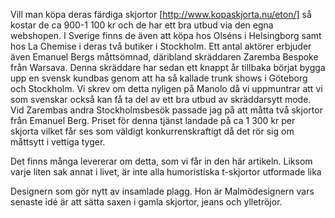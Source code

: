 Vill man köpa deras färdiga skjortor [http://www.kopaskjorta.nu/eton/] så kostar de ca 900-1 100 kr och de har ett bra utbud via den egna webshopen. I Sverige finns de även att köpa hos Olséns i Helsingborg samt hos La Chemise i deras två butiker i Stockholm.
Ett antal aktörer erbjuder även Emanuel Bergs måttsömnad, däribland skräddaren Zaremba Bespoke från Warsava. Denna skräddare har sedan ett knappt år tillbaka börjat bygga upp en svensk kundbas genom att ha så kallade trunk shows i Göteborg och Stockholm. Vi skrev om detta nyligen på Manolo då vi uppmuntrar att vi som svenskar också kan få ta del av ett bra utbud av skräddarsytt mode. Vid Zarembas andra Stockholmsbesök passade jag på att måtta två skjortor från Emanuel Berg. Priset för denna tjänst landade på ca 1 300 kr per skjorta vilket får ses som väldigt konkurrenskraftigt då det rör sig om måttsytt i vettiga tyger.

Det finns många levererar om detta, som vi får in den här artikeln. Liksom varje liten sak annat i livet, är inte alla humoristiska t-skjortor utformade lika

Designern som gör nytt av insamlade plagg. Hon är Malmödesignern vars senaste idé är att sätta saxen i gamla skjortor, jeans och ylletröjor.
